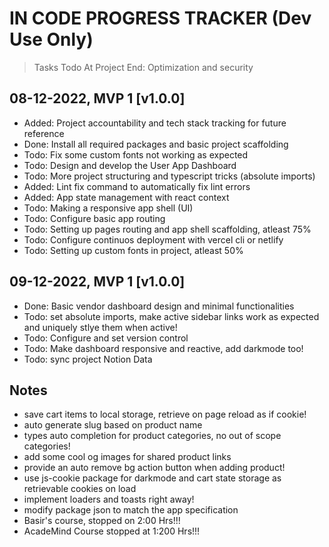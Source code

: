 # IN CODE PROGRESS TRACKER (Dev Use Only)

> Tasks Todo At Project End: Optimization and security

## 08-12-2022, MVP 1 [v1.0.0]

- Added: Project accountability and tech stack tracking for future reference
- Done: Install all required packages and basic project scaffolding
- Todo: Fix some custom fonts not working as expected
- Todo: Design and develop the User App Dashboard
- Todo: More project structuring and typescript tricks (absolute imports)
- Added: Lint fix command to automatically fix lint errors
- Added: App state management with react context
- Todo: Making a responsive app shell (UI)
- Todo: Configure basic app routing
- Todo: Setting up pages routing and app shell scaffolding, atleast 75%
- Todo: Configure continuos deployment with vercel cli or netlify
- Todo: Setting up custom fonts in project, atleast 50%


## 09-12-2022, MVP 1 [v1.0.0]

- Done: Basic vendor dashboard design and minimal functionalities
- Todo: set absolute imports, make active sidebar links work as expected and uniquely stlye them when active!
- Todo: Configure and set version control
- Todo: Make dashboard responsive and reactive, add darkmode too!
- Todo: sync project Notion Data


## Notes

- save cart items to local storage, retrieve on page reload as if cookie!
- auto generate slug based on product name
- types auto completion for product categories, no out of scope categories!
- add some cool og images for shared product links
- provide an auto remove bg action button when adding product!
- use js-cookie package for darkmode and cart state storage as retrievable cookies on load
- implement loaders and toasts right away!
- modify package json to match the app specification
- Basir's course, stopped on 2:00 Hrs!!!
- AcadeMind Course stopped at 1:200 Hrs!!!
